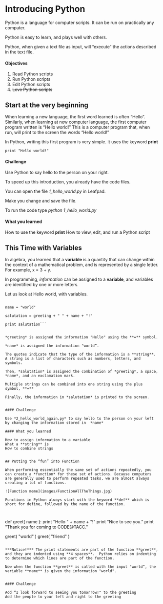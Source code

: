 Introducing Python
==================

Python is a language for computer scripts.  It can be run on practically any computer.

Python is easy to learn, and plays well with others.

Python, when given a text file as input, will “execute” the actions described in the text file.

#### Objectives
1. Read Python scripts
2. Run Python scripts
3. Edit Python scripts
4. ~~Love Python scripts~~



## Start at the very beginning

When learning a new language, the first word learned is often “Hello”.  Similarly, when learning at new computer language, the first computer program written is “Hello world!” This is a computer program that, when run, will print to the screen the words “Hello world!”

In Python, writing this first program is very simple. It uses the keyword **print**

```print "Hello world!"```

#### Challenge

Use Python to say hello to the person on your right.

To speed up this introduction, you already have the code files.  

You can open the file *1_hello_world.py* in Leafpad.

Make you change and save the file.

To run the code type *python 1_hello_world.py*

#### What you learned

How to use the keyword **print**
How to view, edit, and run a Python script



## This Time with Variables

In algebra, you learned that a **variable** is a quantity that can change within the context of a mathematical problem, and is represented by a single letter.  For example, x = 3 + y.

In programming, *information* can be assigned to a **variable**, and variables are identified by one or more letters.

Let us look at Hello world, with variables.

```greeting = "Hello"

name = "world"

salutation = greeting + " " + name + "!"

print salutation```


*greeting* is assigned the information "Hello" using the **=** symbol.

*name* is assigned the information "world”.

The quotes indicate that the type of the information is a **string**.  A string is a list of characters such as numbers, letters, and symbols.

Then, *salutation* is assigned the combination of *greeting*, a space, *name*, and an exclamation mark.

Multiple strings can be combined into one string using the plus symbol, **+**

Finally, the information in *salutation* is printed to the screen.


#### Challenge

Use *2_hello_world_again.py* to say hello to the person on your left by changing the information stored in  *name*

#### What you learned

How to assign information to a variable
What a **string** is
How to combine strings


## Putting the “fun” into Function

When performing essentially the same set of actions repeatedly, you can create a *function* for these set of actions. Because computers are generally used to perform repeated tasks, we are almost always creating a lot of functions.

![Function meme](images/FunctionAllTheThings.jpg)

Functions in Python always start with the keyword **def** which is short for define, followed by the name of the function.



```
def greet( name ):
    print "Hello " + name + "!"
    print "Nice to see you."
    print "Thank you for coming to CODE@TACC."

greet( "world" )
greet( "friend" )
```

***Notice!*** The print statements are part of the function **greet**, and they are indented using **4 spaces**.  Python relies on indenting to determine which lines are part of the function.  

Now when the function **greet** is called with the input "world”, the variable **name** is given the information "world".


#### Challenge

Add “I look forward to seeing you tomorrow!" to the greeting
Add the people to your left and right to the greeting



